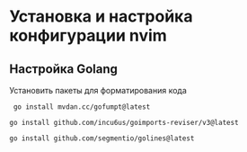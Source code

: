# Установка и настройка конфигурации nvim

## Настройка Golang

Установить пакеты для форматирования кода

```
 go install mvdan.cc/gofumpt@latest

```

```
go install github.com/incu6us/goimports-reviser/v3@latest
```

```
go install github.com/segmentio/golines@latest
```
